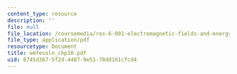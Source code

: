 ```yaml
---
content_type: resource
description: ''
file: null
file_location: /coursemedia/res-6-001-electromagnetic-fields-and-energy-spring-2008/8745d3675f2d44879e5178dd161cfcd4_emfesoln_chp10.pdf
file_type: application/pdf
resourcetype: Document
title: emfesoln_chp10.pdf
uid: 8745d367-5f2d-4487-9e51-78dd161cfcd4
---
```

